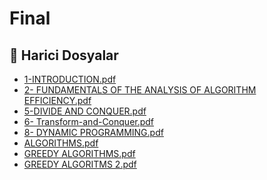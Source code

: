 # Final


<!--Index-->

## 🔗 Harici Dosyalar

- [1-INTRODUCTION.pdf](./1-INTRODUCTION.pdf)
- [2- FUNDAMENTALS OF THE ANALYSIS OF ALGORITHM EFFICIENCY.pdf](./2-%20FUNDAMENTALS%20OF%20THE%20ANALYSIS%20OF%20ALGORITHM%20EFFICIENCY.pdf)
- [5-DIVIDE AND CONQUER.pdf](./5-DIVIDE%20AND%20CONQUER.pdf)
- [6- Transform-and-Conquer.pdf](./6-%20Transform-and-Conquer.pdf)
- [8- DYNAMIC PROGRAMMING.pdf](./8-%20DYNAMIC%20PROGRAMMING.pdf)
- [ALGORITHMS.pdf](./ALGORITHMS.pdf)
- [GREEDY ALGORITHMS.pdf](./GREEDY%20ALGORITHMS.pdf)
- [GREEDY ALGORITMS 2.pdf](./GREEDY%20ALGORITMS%202.pdf)


<!--Index-->


